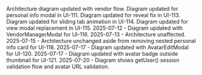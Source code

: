 Architecture diagram updated with vendor flow.
Diagram updated for personal info modal in UI-111.
Diagram updated for reveal fix in UI-113.
Diagram updated for sliding tab animation in UI-114.
Diagram updated for view modal replacement in UI-115.
2025-07-12 - Diagram updated with VendorManagerModal for UI-116.
2025-07-13 - Architecture unaffected.
2025-07-15 - Architecture unchanged aside from removing nested personal info card for UI-118.
2025-07-17 - Diagram updated with AvatarEditModal for UI-120.
2025-07-17 - Diagram updated with avatar badge outside thumbnail for UI-121.
2025-07-20 - Diagram shows getUser() session validation flow and avatar URL validation.

